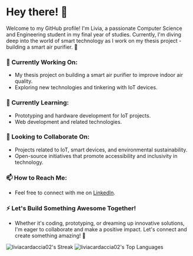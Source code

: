 # Hey there! 🌸

Welcome to my GitHub profile! I'm Livia, a passionate Computer Science and Engineering student in my final year of studies. Currently, I'm diving deep into the world of smart technology as I work on my thesis project - building a smart air purifier. 🍃

### 🔭 Currently Working On:
- My thesis project on building a smart air purifier to improve indoor air quality.
- Exploring new technologies and tinkering with IoT devices.

### 🌱 Currently Learning:
- Prototyping and hardware development for IoT projects.
- Web development and related technologies.

### 👯 Looking to Collaborate On:
- Projects related to IoT, smart devices, and environmental sustainability.
- Open-source initiatives that promote accessibility and inclusivity in technology.

### 📫 How to Reach Me:
- Feel free to connect with me on [LinkedIn](https://www.linkedin.com/in/livia-cardaccia/).

### ⚡️ Let's Build Something Awesome Together!
- Whether it's coding, prototyping, or dreaming up innovative solutions, I'm eager to collaborate and make a positive impact. Let's connect and create something amazing! 🚀

  
![liviacardaccia02's Streak](https://github-readme-streak-stats.herokuapp.com/?user=liviacardaccia02&theme=dracula&hide_border=true)
![liviacardaccia02's Top Languages](https://github-readme-stats.vercel.app/api/top-langs/?username=liviacardaccia02&theme=dracula&show_icons=true&hide_border=true&layout=compact)

<!--
**liviacardaccia02/liviacardaccia02** is a ✨ _special_ ✨ repository because its `README.md` (this file) appears on your GitHub profile.

Here are some ideas to get you started:

- 🔭 I’m currently working on ...
- 🌱 I’m currently learning ...
- 👯 I’m looking to collaborate on ...
- 🤔 I’m looking for help with ...
- 💬 Ask me about ...
- 📫 How to reach me: ...
- 😄 Pronouns: ...
- ⚡ Fun fact: ...
-->
